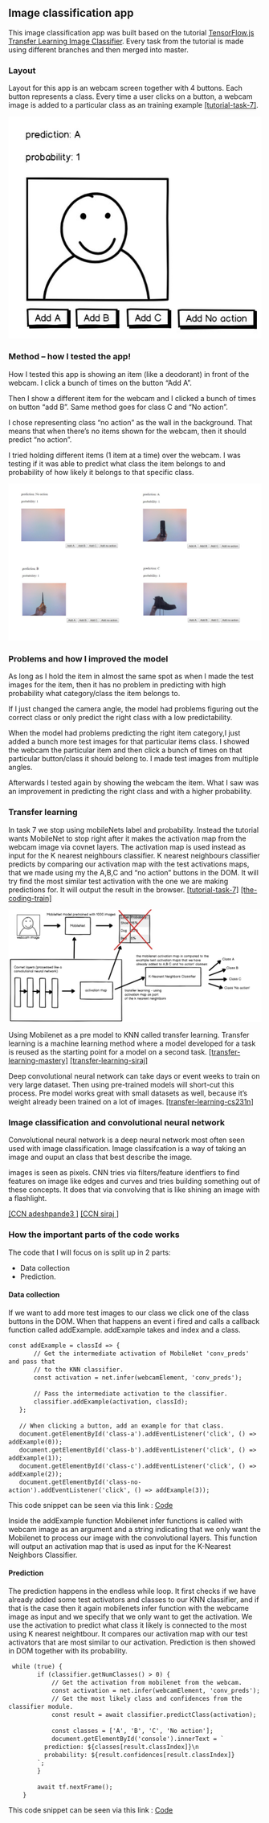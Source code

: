 ## Image classification app

This image classification app was built based on the tutorial [TensorFlow.js Transfer Learning Image Classifier](https://codelabs.developers.google.com/codelabs/tensorflowjs-teachablemachine-codelab/index.html#0).
Every task from the tutorial is made using different branches and then merged into master. 

### Layout
Layout for this app is an webcam screen together with 4 buttons. Each button represents a class. Every time a user clicks on a button, a webcam image is added to a particular class as an training example [[tutorial-task-7]](https://codelabs.developers.google.com/codelabs/tensorflowjs-teachablemachine-codelab/index.html#6).

![Layout - webcam and 4 buttons](https://github.com/markat1/mt-image-classifier-assignment/blob/master/images/layout.jpg)

### Method – how I tested the app!

How I tested this app is showing an item (like a deodorant) in front of the webcam. I click a bunch of times on the button “Add A”.

 Then I show a different item for the webcam and I clicked a bunch of times on button “add B”. Same method goes for class C and “No action”.  

I chose representing class “no action” as the wall in the background. That means that when there’s no items shown for the webcam,  then it should predict “no action”. 

I tried holding different items (1 item at a time) over the webcam. I was testing if it was able to predict what class the item belongs to and probability of how likely it belongs to that specific class. 

![Classes - A, B, C and "No action"](https://github.com/markat1/mt-image-classifier-assignment/blob/master/images/classes.jpg)


### Problems and how I improved the model

As long as I hold the item in almost the same spot as when I made the test images for the item, then it has no problem in predicting with high probability what category/class the item belongs to. 

If I just changed the camera angle, the model had problems figuring out the correct class or only predict the right class with a low predictability. 

When the model had problems predicting the right item category,I just added a bunch more test images for that particular items class. I showed the webcam the particular item and then click a bunch of times on that particular button/class it should belong to. I made test images from multiple angles. 

Afterwards I tested again by showing the webcam the item. What I saw was an improvement in predicting the right class and with a higher probability. 

### Transfer learning
In task 7 we stop using mobileNets label and probability. Instead the tutorial wants MobileNet to stop right after it  makes the activation map from the webcam image via covnet layers. The activation map is used instead as input for the K nearest neighbours classifier. K nearest neighbours classifier predicts by comparing our activation map with the test activations maps, that we made using my the A,B,C and “no action” buttons in the DOM. It will try find the most similar test activation with the one we are making predictions for. It will output the result in the browser.
[[tutorial-task-7]](https://codelabs.developers.google.com/codelabs/tensorflowjs-teachablemachine-codelab/index.html#6)
[[the-coding-train]](https://youtu.be/kRpZ5OqUY6Y?t=365)

![Transfer learning - Using MobileNet as pre model to K-nearest neighbours"](https://github.com/markat1/mt-image-classifier-assignment/blob/master/images/transfer_learning.jpg)

Using Mobilenet as a pre model to KNN called transfer learning. Transfer learning is a machine learning method where a model developed for a task is reused as the starting point for a model on a second task. [[transfer-learning-mastery]](https://machinelearningmastery.com/how-to-use-transfer-learning-when-developing-convolutional-neural-network-models/) [[transfer-learning-siraj]](https://www.youtube.com/watch?v=Ui1KbmutX0k) 

Deep convolutional neural network can take days or event weeks to train on very large dataset. Then using pre-trained models will short-cut this process. Pre model works  great with small datasets as well, because it’s weight already been trained on a lot of images. [[transfer-learning-cs231n]](http://cs231n.github.io/transfer-learning/)

### Image classification and convolutional neural network
Convolutional neural network is a deep neural network most often seen used with image classification. Image classifcation is a way of taking an image and ouput an class that best describe the image. 

images is seen as pixels. CNN tries via filters/feature identfiers to find features on image like edges and curves and tries building something out of these concepts. It does that via convolving that is like shining an image with a flashlight.

[[CCN adeshpande3
]](https://adeshpande3.github.io/A-Beginner's-Guide-To-Understanding-Convolutional-Neural-Networks/) [[CCN siraj
]](https://www.youtube.com/watch?v=FTr3n7uBIuE)




### How the important parts of the code works
The code that I will focus on is split up in 2 parts: 
  - Data collection 
  - Prediction. 
  
#### Data collection
If we want to add more test images to our class we click one of the class buttons in the DOM. When that happens an event i fired and calls a callback function called addExample. addExample takes and index and a class. 

 ````
 const addExample = classId => {
        // Get the intermediate activation of MobileNet 'conv_preds' and pass that
        // to the KNN classifier.
        const activation = net.infer(webcamElement, 'conv_preds');

        // Pass the intermediate activation to the classifier.
        classifier.addExample(activation, classId);
    };

    // When clicking a button, add an example for that class.
    document.getElementById('class-a').addEventListener('click', () => addExample(0));
    document.getElementById('class-b').addEventListener('click', () => addExample(1));
    document.getElementById('class-c').addEventListener('click', () => addExample(2));
    document.getElementById('class-no-action').addEventListener('click', () => addExample(3));    
````
This code snippet can be seen via this link : [Code](https://github.com/markat1/mt-image-classifier-assignment/blob/master/index.js#L16-L29)


Inside the addExample function Mobilenet infer functions is called with webcam image as  an argument and a string indicating that we only want the Mobilenet to process our image with the convolutional layers. This function will output an activation map that is used as input for the K-Nearest Neighbors Classifier.

#### Prediction

The prediction happens in the endless while loop. It first checks if we have already added some test activators and classes to our KNN classifier, and if that is the case then it again mobilenets infer function with the webcame image as input and we specify that we only want to get the activation. We use the activation to predict what class it likely is connected to the most using K nearest neightbour. It compares our activation map with our test activators that are most similar to our activation. Prediction is then showed in DOM together with its probability.   

````
 while (true) {
        if (classifier.getNumClasses() > 0) {
            // Get the activation from mobilenet from the webcam.
            const activation = net.infer(webcamElement, 'conv_preds');
            // Get the most likely class and confidences from the classifier module.
            const result = await classifier.predictClass(activation);

            const classes = ['A', 'B', 'C', 'No action'];
            document.getElementById('console').innerText = `
          prediction: ${classes[result.classIndex]}\n
          probability: ${result.confidences[result.classIndex]}
        `;
        }

        await tf.nextFrame();
    }
````
This code snippet can be seen via this link : [Code](https://github.com/markat1/mt-image-classifier-assignment/blob/master/index.js#L31-L47)

